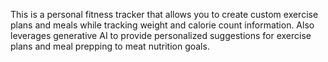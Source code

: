 This is a personal fitness tracker that allows you to create custom exercise plans and meals while tracking weight and calorie count information. Also leverages generative AI to provide personalized suggestions for exercise plans and meal prepping to meat nutrition goals. 

